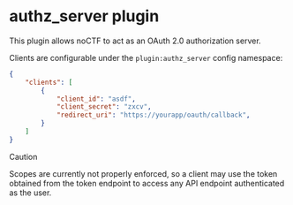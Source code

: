 # authz_server plugin

This plugin allows noCTF to act as an OAuth 2.0 authorization server.

Clients are configurable under the `plugin:authz_server` config namespace:

```json
{
    "clients": [
        {
            "client_id": "asdf",
            "client_secret": "zxcv",
            "redirect_uri": "https://yourapp/oauth/callback",
        }
    ]
}
```

> [!CAUTION]
> Scopes are currently not properly enforced, so a client may use the token
> obtained from the token endpoint to access any API endpoint authenticated as
> the user.
